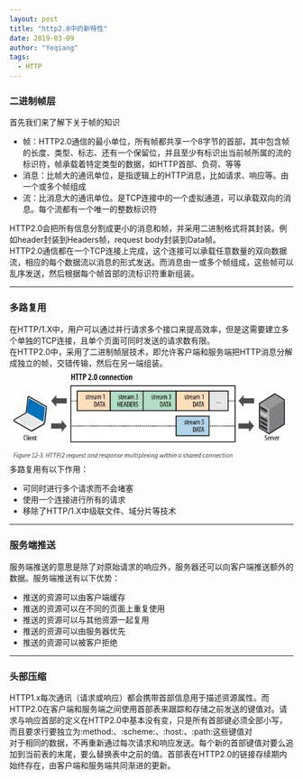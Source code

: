 ```yaml
---
layout: post
title: "http2.0中的新特性"
date: 2019-03-09
author: "Yeqiang"
tags:
  - HTTP
---
```


### 二进制帧层
首先我们来了解下关于帧的知识
 - 帧：HTTP2.0通信的最小单位，所有帧都共享一个8字节的首部，其中包含帧的长度、类型、标志、还有一个保留位，并且至少有标识出当前帧所属的流的标识符，帧承载着特定类型的数据，如HTTP首部、负荷、等等
 - 消息：比帧大的通讯单位，是指逻辑上的HTTP消息，比如请求、响应等。由一个或多个帧组成
 - 流：比消息大的通讯单位。是TCP连接中的一个虚拟通道，可以承载双向的消息。每个流都有一个唯一的整数标识符  

HTTP2.0会把所有信息分割成更小的消息和帧，并采用二进制格式将其封装。例如header封装到Headers帧，request body封装到Data帧。  
HTTP2.0通信都在一个TCP连接上完成，这个连接可以承载任意数量的双向数据流，相应的每个数据流以消息的形式发送。而消息由一或多个帧组成，这些帧可以乱序发送，然后根据每个帧首部的流标识符重新组装。

***

### 多路复用
在HTTP/1.X中，用户可以通过并行请求多个接口来提高效率，但是这需要建立多个单独的TCP连接，且单个页面可同时发送的请求数有限。  
在HTTP2.0中，采用了二进制帧层技术，即允许客户端和服务端把HTTP消息分解成独立的帧，交错传输，然后在另一端组装。
![](/img/http2-1.jpg)
多路复用有以下作用：
 - 可同时进行多个请求而不会堵塞
 - 使用一个连接进行所有的请求
 - 移除了HTTP/1.X中级联文件、域分片等技术

***
### 服务端推送
服务端推送的意思是除了对原始请求的响应外，服务器还可以向客户端推送额外的数据。服务端推送有以下优势：
 - 推送的资源可以由客户端缓存
 - 推送的资源可以在不同的页面上重复使用
 - 推送的资源可以与其他资源一起复用
 - 推送的资源可以由服务器优先
 - 推送的资源可以被客户拒绝

***
### 头部压缩
HTTP1.x每次通讯（请求或响应）都会携带首部信息用于描述资源属性。而HTTP2.0在客户端和服务端之间使用首部表来跟踪和存储之前发送的键值对。请求与响应首部的定义在HTTP2.0中基本没有变，只是所有首部键必须全部小写，而且要求行要独立为:method:、:scheme:、:host:、:path:这些键值对  
对于相同的数据，不再重新通过每次请求和响应发送。每个新的首部键值对要么追加到当前表的末尾，要么替换表中之前的值。首部表在HTTP2.0的链接存续期内始终存在，由客户端和服务端共同渐进的更新。  

